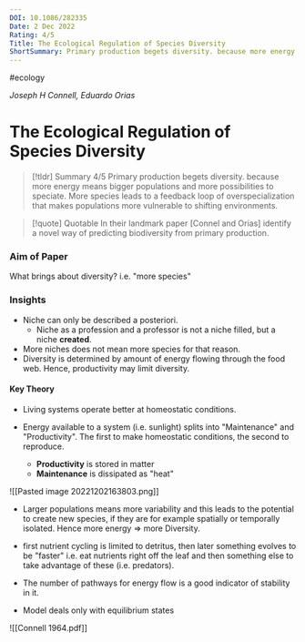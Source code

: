```yaml
---
DOI: 10.1086/282335
Date: 2 Dec 2022
Rating: 4/5
Title: The Ecological Regulation of Species Diversity
ShortSummary: Primary production begets diversity. because more energy means bigger populations and more possibilities to speciate. 
---
```

#ecology 

*Joseph H Connell, Eduardo Orias*
# The Ecological Regulation of Species Diversity


> [!tldr] Summary 4/5
> Primary production begets diversity. because more energy means bigger populations and more possibilities to speciate. More species leads to a feedback loop of overspecialization that makes populations more vulnerable to shifting environments. 

> [!quote] Quotable
> In their landmark paper [Connel and Orias] identify a novel way of predicting biodiversity from primary production.


### Aim of Paper
What brings about diversity? i.e. "more species"

### Insights
- Niche can only be described a posteriori. 
	- Niche as a profession and a professor is not a niche filled, but a niche **created**.
- More niches does not mean more species for that reason. 
- Diversity is determined by amount of energy flowing through the food web. Hence, productivity may limit diversity.


#### Key Theory
- Living systems operate better at homeostatic conditions. 

- Energy available to a system (i.e. sunlight) splits into "Maintenance" and "Productivity". The first to make homeostatic conditions, the second to reproduce. 
	- **Productivity** is stored in matter
	- **Maintenance** is dissipated as "heat"

![[Pasted image 20221202163803.png]]


- Larger populations means more variability and this leads to the potential to create new species, if they are for example spatially or temporally isolated. Hence more energy => more Diversity. 

- first nutrient cycling is limited to detritus, then later something evolves to be "faster" i.e. eat nutrients right off the leaf and then something else to take advantage of these (i.e. predators).

- The number of pathways for energy flow is a good indicator of stability in it. 

- Model deals only with equilibrium states 




![[Connell 1964.pdf]]